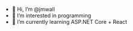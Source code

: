 - 👋 Hi, I’m @jmwall
- 👀 I’m interested in programming
- 🌱 I’m currently learning ASP.NET Core + React


<!---
jmwall/jmwall is a ✨ special ✨ repository because its `README.md` (this file) appears on your GitHub profile.
You can click the Preview link to take a look at your changes.
--->
